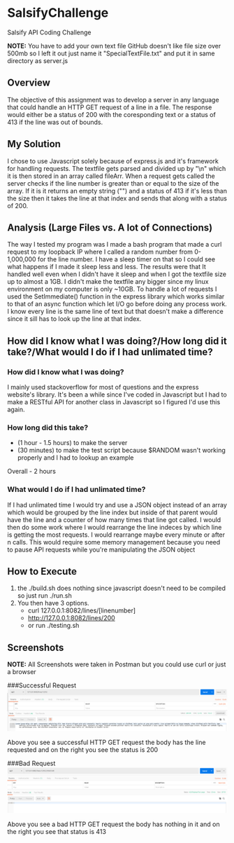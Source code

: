 # SalsifyChallenge
Salsify API Coding Challenge

<b>NOTE:</b> You have to add your own text file GitHub doesn't like file size over 500mb so I left it out just name it "SpecialTextFile.txt" and put it in same directory as server.js

## Overview

The objective of this assignment was to develop a server in any language that could handle an HTTP GET request of a line in a file. The response would either be a status of 200 with the coresponding text or a status of 413 if the line was out of bounds.

## My Solution

I chose to use Javascript solely because of express.js and it's framework for handling requests. The textfile gets parsed and divided up by "\n" which it is then stored in an array called fileArr. When a request gets called the server checks if the line number is greater than or equal to the size of the array. If it is it returns an empty string ("") and a status of 413 if it's less than the size then it takes the line at that index and sends that along with a status of 200.

## Analysis (Large Files vs. A lot of Connections)

The way I tested my program was I made a bash program that made a curl request to my loopback IP where I called a random number from 0-1,000,000 for the line number. I have a sleep timer on that so I could see what happens if I made it sleep less and less. The results were that It handled well even when I didn't have it sleep and when I got the textfile size up to almost a 1GB. I didn't make the textfile any bigger since my linux environment on my computer is only ~10GB. To handle a lot of requests I used the SetImmediate() function in the express library which works similar to that of an async function which let I/O go before doing any process work. I know every line is the same line of text but that doesn't make a difference since it sill has to look up the line at that index.

## How did I know what I was doing?/How long did it take?/What would I do if I had unlimated time?

### How did I know what I was doing?

I mainly used stackoverflow for most of questions and the express website's library. It's been a while since I've coded in Javascript but I had to make a RESTful API for another class in Javascript so I figured I'd use this again.

### How long did this take?

* (1 hour - 1.5 hours) to make the server
* (30 minutes) to make the test script because $RANDOM wasn't working properly and I had to lookup an example

Overall - 2 hours

### What would I do if I had unlimated time?

If I had unlimated time I would try and use a JSON object instead of an array which would be grouped by the line index but inside of that parent would have the line and a counter of how many times that line got called. I would then do some work where I would rearrange the line indeces by which line is getting the most requests. I would rearrange maybe every minute or after n calls. This would require some memory management because you need to pause API requests while you're manipulating the JSON object

## How to Execute

1. the ./build.sh does nothing since javascript doesn't need to be compiled so just run ./run.sh
2. You then have 3 options.
    * curl 127.0.0.1:8082/lines/[linenumber]
    * http://127.0.0.1:8082/lines/200
    * or run ./testing.sh

## Screenshots

<b>NOTE:</b> All Screenshots were taken in Postman but you could use curl or just a browser

###Successful Request
![Successful Request](SuccessfulRequest.png)

Above you see a successful HTTP GET request the body has the line requested and on the right you see the status is 200

###Bad Request
![Bad Request](BadRequest.png)

Above you see a bad HTTP GET request the body has nothing in it and on the right you see that status is 413
